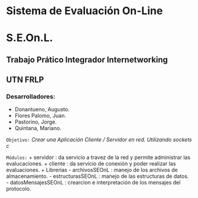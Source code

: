 #  Sistema de Evaluación On-Line
#      S.E.On.L.

##  Trabajo Prático Integrador Internetworking
##   UTN FRLP

### Desarrolladores:

* Donantueno, Augusto.
* Flores Palomo, Juan.
* Pastorino, Jorge.
* Quintana, Mariano.

`Objetivo:`  *Crear una Aplicación Cliente / Servidor en red. Utilizando sockets c*

`Módulos:` + servidor : da servicio a travez de la red y permite administrar las evalucaciones.
           + cliente : da servicio de conexión y poder realizar las evaluaciones.
           + Librerias
                    - archivosSEOnL : manejo de los archivos de almacenamiento.
                    - estructurasSEOnL : manejo de las estructuras de datos.
                    - datosMensajesSEOnL : crearcion e interpretación de los mensajes del protocolo.
